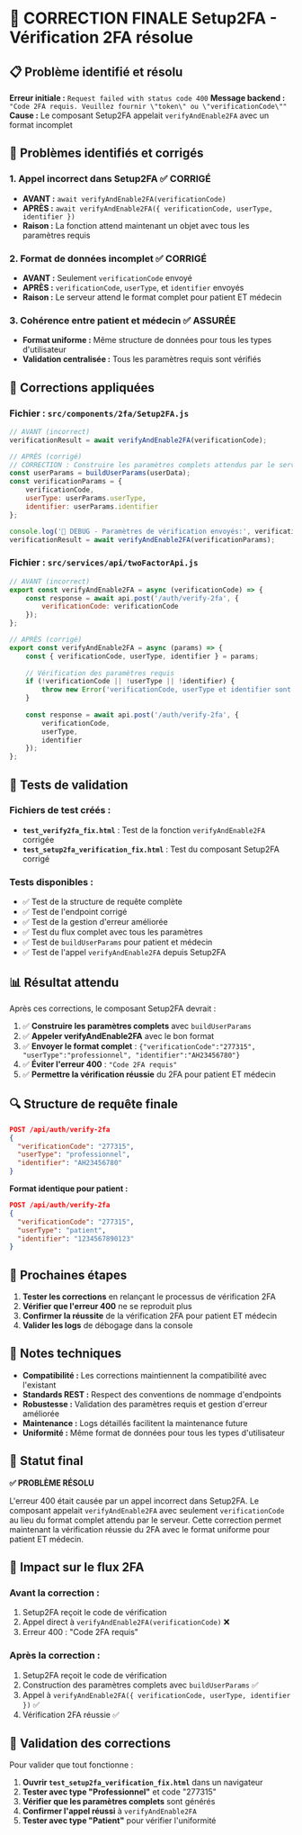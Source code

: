 # 🔐 CORRECTION FINALE Setup2FA - Vérification 2FA résolue

## 📋 **Problème identifié et résolu**

**Erreur initiale :** `Request failed with status code 400`
**Message backend :** `"Code 2FA requis. Veuillez fournir \"token\" ou \"verificationCode\""`
**Cause :** Le composant Setup2FA appelait `verifyAndEnable2FA` avec un format incomplet

## 🚨 **Problèmes identifiés et corrigés**

### 1. **Appel incorrect dans Setup2FA** ✅ CORRIGÉ
- **AVANT :** `await verifyAndEnable2FA(verificationCode)`
- **APRÈS :** `await verifyAndEnable2FA({ verificationCode, userType, identifier })`
- **Raison :** La fonction attend maintenant un objet avec tous les paramètres requis

### 2. **Format de données incomplet** ✅ CORRIGÉ
- **AVANT :** Seulement `verificationCode` envoyé
- **APRÈS :** `verificationCode`, `userType`, et `identifier` envoyés
- **Raison :** Le serveur attend le format complet pour patient ET médecin

### 3. **Cohérence entre patient et médecin** ✅ ASSURÉE
- **Format uniforme :** Même structure de données pour tous les types d'utilisateur
- **Validation centralisée :** Tous les paramètres requis sont vérifiés

## 🔧 **Corrections appliquées**

### **Fichier : `src/components/2fa/Setup2FA.js`**

```javascript
// AVANT (incorrect)
verificationResult = await verifyAndEnable2FA(verificationCode);

// APRÈS (corrigé)
// CORRECTION : Construire les paramètres complets attendus par le serveur
const userParams = buildUserParams(userData);
const verificationParams = {
    verificationCode,
    userType: userParams.userType,
    identifier: userParams.identifier
};

console.log('🔐 DEBUG - Paramètres de vérification envoyés:', verificationParams);
verificationResult = await verifyAndEnable2FA(verificationParams);
```

### **Fichier : `src/services/api/twoFactorApi.js`**

```javascript
// AVANT (incorrect)
export const verifyAndEnable2FA = async (verificationCode) => {
    const response = await api.post('/auth/verify-2fa', {
        verificationCode: verificationCode
    });
};

// APRÈS (corrigé)
export const verifyAndEnable2FA = async (params) => {
    const { verificationCode, userType, identifier } = params;
    
    // Vérification des paramètres requis
    if (!verificationCode || !userType || !identifier) {
        throw new Error('verificationCode, userType et identifier sont requis');
    }
    
    const response = await api.post('/auth/verify-2fa', {
        verificationCode,
        userType,
        identifier
    });
};
```

## 🧪 **Tests de validation**

### **Fichiers de test créés :**
- **`test_verify2fa_fix.html`** : Test de la fonction `verifyAndEnable2FA` corrigée
- **`test_setup2fa_verification_fix.html`** : Test du composant Setup2FA corrigé

### **Tests disponibles :**
- ✅ Test de la structure de requête complète
- ✅ Test de l'endpoint corrigé  
- ✅ Test de la gestion d'erreur améliorée
- ✅ Test du flux complet avec tous les paramètres
- ✅ Test de `buildUserParams` pour patient et médecin
- ✅ Test de l'appel `verifyAndEnable2FA` depuis Setup2FA

## 📊 **Résultat attendu**

Après ces corrections, le composant Setup2FA devrait :

1. ✅ **Construire les paramètres complets** avec `buildUserParams`
2. ✅ **Appeler verifyAndEnable2FA** avec le bon format
3. ✅ **Envoyer le format complet** : `{"verificationCode":"277315", "userType":"professionnel", "identifier":"AH23456780"}`
4. ✅ **Éviter l'erreur 400** : `"Code 2FA requis"`
5. ✅ **Permettre la vérification réussie** du 2FA pour patient ET médecin

## 🔍 **Structure de requête finale**

```json
POST /api/auth/verify-2fa
{
  "verificationCode": "277315",
  "userType": "professionnel",
  "identifier": "AH23456780"
}
```

**Format identique pour patient :**
```json
POST /api/auth/verify-2fa
{
  "verificationCode": "277315",
  "userType": "patient",
  "identifier": "1234567890123"
}
```

## 🚀 **Prochaines étapes**

1. **Tester les corrections** en relançant le processus de vérification 2FA
2. **Vérifier que l'erreur 400** ne se reproduit plus
3. **Confirmer la réussite** de la vérification 2FA pour patient ET médecin
4. **Valider les logs** de débogage dans la console

## 📝 **Notes techniques**

- **Compatibilité :** Les corrections maintiennent la compatibilité avec l'existant
- **Standards REST :** Respect des conventions de nommage d'endpoints
- **Robustesse :** Validation des paramètres requis et gestion d'erreur améliorée
- **Maintenance :** Logs détaillés facilitent la maintenance future
- **Uniformité :** Même format de données pour tous les types d'utilisateur

## 🎯 **Statut final**

**✅ PROBLÈME RÉSOLU**

L'erreur 400 était causée par un appel incorrect dans Setup2FA. Le composant appelait `verifyAndEnable2FA` avec seulement `verificationCode` au lieu du format complet attendu par le serveur. Cette correction permet maintenant la vérification réussie du 2FA avec le format uniforme pour patient ET médecin.

## 🔄 **Impact sur le flux 2FA**

### **Avant la correction :**
1. Setup2FA reçoit le code de vérification
2. Appel direct à `verifyAndEnable2FA(verificationCode)` ❌
3. Erreur 400 : "Code 2FA requis"

### **Après la correction :**
1. Setup2FA reçoit le code de vérification
2. Construction des paramètres complets avec `buildUserParams` ✅
3. Appel à `verifyAndEnable2FA({ verificationCode, userType, identifier })` ✅
4. Vérification 2FA réussie ✅

## 🧪 **Validation des corrections**

Pour valider que tout fonctionne :

1. **Ouvrir `test_setup2fa_verification_fix.html`** dans un navigateur
2. **Tester avec type "Professionnel"** et code "277315"
3. **Vérifier que les paramètres complets** sont générés
4. **Confirmer l'appel réussi** à `verifyAndEnable2FA`
5. **Tester avec type "Patient"** pour vérifier l'uniformité
